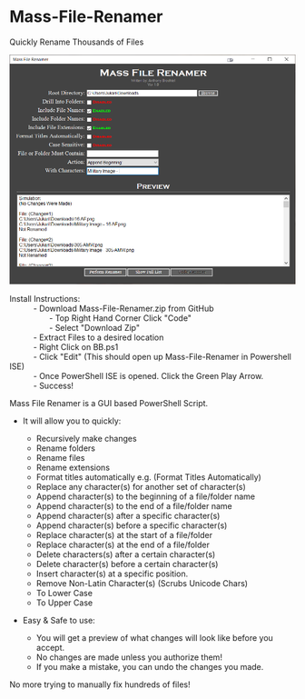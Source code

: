 # Mass-File-Renamer
Quickly Rename Thousands of Files


![alt text](https://github.com/Jukari2003/Mass-File-Renamer/blob/main/MFR%20Preview.png?raw=true)



Install Instructions:<br />
&emsp;&emsp;&emsp;- Download Mass-File-Renamer.zip from GitHub<br />
&emsp;&emsp;&emsp;&emsp;&emsp;- Top Right Hand Corner Click "Code"<br />
&emsp;&emsp;&emsp;&emsp;&emsp;- Select "Download Zip"<br />
&emsp;&emsp;&emsp;- Extract Files to a desired location<br />
&emsp;&emsp;&emsp;- Right Click on BB.ps1<br />
&emsp;&emsp;&emsp;- Click "Edit"     (This should open up Mass-File-Renamer in Powershell ISE)<br />
&emsp;&emsp;&emsp;- Once PowerShell ISE is opened. Click the Green Play Arrow.<br />
&emsp;&emsp;&emsp;- Success!<br />
    
Mass File Renamer is a GUI based PowerShell Script.

- It will allow you to quickly:
  - Recursively make changes
  - Rename folders
  - Rename files
  - Rename extensions
  - Format titles automatically e.g. (Format Titles Automatically) 
  - Replace any character(s) for another set of character(s)
  - Append character(s) to the beginning of a file/folder name
  - Append character(s) to the end of a file/folder name
  - Append character(s) after a specific character(s)
  - Append character(s) before a specific character(s)
  - Replace character(s) at the start of a file/folder
  - Replace character(s) at the end of a file/folder
  - Delete characters(s) after a certain character(s)
  - Delete character(s) before a certain character(s)
  - Insert character(s) at a specific position.
  - Remove Non-Latin Character(s) (Scrubs Unicode Chars)
  - To Lower Case 
  - To Upper Case

- Easy & Safe to use:
  - You will get a preview of what changes will look like before you accept.
  - No changes are made unless you authorize them! 
  - If you make a mistake, you can undo the changes you made.
  
No more trying to manually fix hundreds of files!
